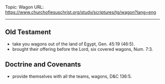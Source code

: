 Topic: Wagon
URL: https://www.churchofjesuschrist.org/study/scriptures/tg/wagon?lang=eng

---

## Old Testament

- take you wagons out of the land of Egypt, Gen. 45:19 (46:5).
- brought their offering before the Lord, six covered wagons, Num. 7:3.

## Doctrine and Covenants

- provide themselves with all the teams, wagons, D&C 136:5.

